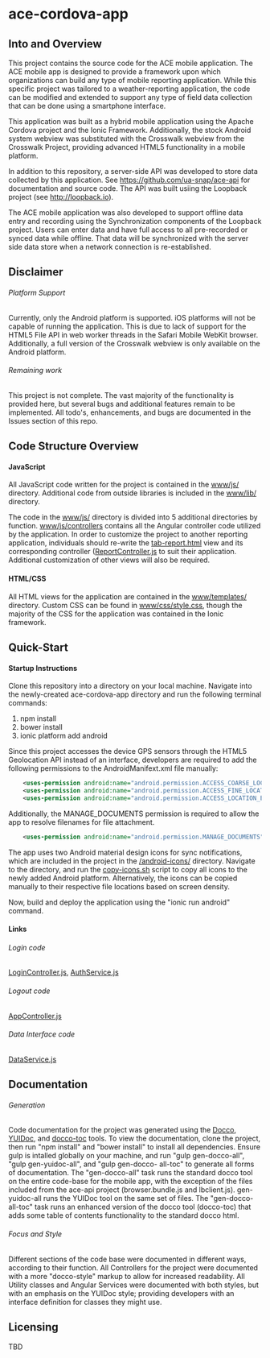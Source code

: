 # ace-cordova-app

## Into and Overview
This project contains the source code for the ACE mobile application.  The ACE mobile app is designed to provide a
framework upon which organizations can build any type of mobile reporting application.  While this specific project
was tailored to a weather-reporting application, the code can be modified and extended to support any type of field
data collection that can be done using a smartphone interface.  

This application was built as a hybrid mobile application
using the Apache Cordova project and the Ionic Framework.  Additionally, the stock Android system webview was substituted
with the Crosswalk webview from the Crosswalk Project, providing advanced HTML5 functionality in a mobile platform.

In addition to this repository, a server-side API was developed to store data collected by this application.  See 
https://github.com/ua-snap/ace-api for documentation and source code.  The API was built usiing the Loopback project 
(see http://loopback.io).

The ACE mobile application was also developed to support offline data entry and recording using the Synchronization 
components of the Loopback project.  Users can enter data and have full access to all pre-recorded or synced data
while offline.  That data will be synchronized with the server side data store when a network connection is 
re-established.

## Disclaimer
###### Platform Support
Currently, only the Android platform is supported.  iOS platforms will not be capable of running the application.  This 
is due to lack of support for the HTML5 File API in web worker threads in the Safari Mobile WebKit browser.  Additionally,
a full version of the Crosswalk webview is only available on the Android platform.

###### Remaining work
This project is not complete.  The vast majority of the functionality is provided here, but several bugs and additional
features remain to be implemented.  All todo's, enhancements, and bugs are documented in the Issues section of this repo.

## Code Structure Overview
#### JavaScript
All JavaScript code written for the project is contained in the [www/js/](https://github.com/ua-snap/ace-cordova-app/tree/master/www/js)
directory.  Additional code from outside libraries is included in the [www/lib/](https://github.com/ua-snap/ace-cordova-app/tree/master/www/lib)
directory.

The code in the [www/js/](https://github.com/ua-snap/ace-cordova-app/tree/master/www/js) directory is divided into 5
additional directories by function. [www/js/controllers](https://github.com/ua-snap/ace-cordova-app/tree/master/www/js/controllers)
contains all the Angular controller code utilized by the application.  In order to customize the project to another 
reporting application, individuals should re-write the [tab-report.html](https://github.com/ua-snap/ace-cordova-app/tree/master/www/templates/tab-report.html) 
view and its corresponding controller ([ReportController.js](https://github.com/ua-snap/ace-cordova-app/tree/master/www/js/controllers/ReportController.js)
to suit their application.  Additional customization of other views will also be required.

#### HTML/CSS
All HTML views for the application are contained in the [www/templates/](https://github.com/ua-snap/ace-cordova-app/tree/master/www/templates)
directory.  Custom CSS can be found in [www/css/style.css](https://github.com/ua-snap/ace-cordova-app/blob/master/www/css/style.css), 
though the majority of the CSS for the application was contained in the Ionic framework.

## Quick-Start
#### Startup Instructions
Clone this repository into a directory on your local machine.  Navigate into the newly-created ace-cordova-app directory and run
the following terminal commands:

1. npm install
2. bower install
3. ionic platform add android

Since this project accesses the device GPS sensors through the HTML5 Geolocation API instead of an interface, developers are required to add the following permissions to the AndroidManifext.xml file manually:
```xml
    <uses-permission android:name="android.permission.ACCESS_COARSE_LOCATION" />
    <uses-permission android:name="android.permission.ACCESS_FINE_LOCATION" />
    <uses-permission android:name="android.permission.ACCESS_LOCATION_EXTRA_COMMANDS" />
```
Additionally, the MANAGE_DOCUMENTS permission is required to allow the app to resolve filenames for file attachment.
```xml
    <uses-permission android:name="android.permission.MANAGE_DOCUMENTS" />
```

The app uses two Android material design icons for sync notifications, which are included in the project in the [/android-icons/](https://github.com/ua-snap/ace-cordova-app/tree/master/android-icons/) directory.  Navigate to the directory, and run the [copy-icons.sh](https://github.com/ua-snap/ace-cordova-app/tree/master/android-icons/copy-icons.sh) script to copy all icons to the newly added Android platform.  Alternatively, the icons can be copied manually to their respective file locations based on screen density.

Now, build and deploy the application using the "ionic run android" command.

#### Links
###### Login code
[LoginController.js](https://github.com/ua-snap/ace-cordova-app/blob/master/www/js/controllers/LoginController.js#L54), [AuthService.js](https://github.com/ua-snap/ace-cordova-app/blob/master/www/js/services/AuthService.js#L41)

###### Logout code
[AppController.js](https://github.com/ua-snap/ace-cordova-app/blob/master/www/js/controllers/AppController.js#L33)

###### Data Interface code
[DataService.js](https://github.com/ua-snap/ace-cordova-app/tree/master/www/js/sync/DataService.js)

## Documentation
###### Generation
Code documentation for the project was generated using the [Docco](http://jashkenas.github.io/docco/), [YUIDoc](http://yui.github.io/yuidoc/), and [docco-toc](https://www.npmjs.com/package/docco-toc) 
tools. To view the documentation, clone the project, then run "npm install" and "bower install" to install all dependencies.
Ensure gulp is intalled globally on your machine, and run "gulp gen-docco-all", "gulp gen-yuidoc-all", and "gulp gen-docco-
all-toc" to generate all forms of documentation.  The "gen-docco-all" task runs the standard docco tool on the entire code-base for the mobile app, with the exception of the files included from the ace-api project (browser.bundle.js and lbclient.js).  gen-yuidoc-all runs the YUIDoc tool on the same set of files.  The "gen-docco-all-toc" task runs an enhanced version of the docco tool (docco-toc) that adds some table of contents functionality to the standard docco html.  

###### Focus and Style
Different sections of the code base were documented in different ways, according to their function.  All Controllers for the 
project were documented with a more "docco-style" markup to allow for increased readability.  All Utility classes and Angular
Services were documented with both styles, but with an emphasis on the YUIDoc style; providing developers with an interface 
definition for classes they might use.

## Licensing
TBD
